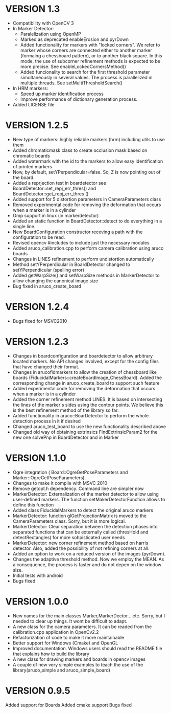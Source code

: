 # VERSION 1.3
  - Compatibility with OpenCV 3
  - In Marker Detector:
      - Paralelization using OpenMP
      - Marked as deprecated enableErosion and pyrDown
      - Added functionality for markers with "locked corners". We refer to marker whose corners are connected
        either to another marker (formaing a chessboard pattern), or to another black  square. In this mode,
        the use of subcorner refinement methods is expected to be more precise. See enableLockedCornersMethod()
      - Added funcionality to search for the first threshold parameter simultaneously in several
        values. The process is parallelized in multiple threads. See setMultiThresholdSearch()
  - In HRM markers:
      - Speed up marker identification process
      - Improve performance of dictionary generation process.
  - Added LICENSE file

# VERSION 1.2.5
  - New type of markers: highly reliable markers (hrm) including utils to use them
  - Added chromaticmask class to create occlusion mask based on chromatic boards
  - Added watermark with the id to the markers to allow easy identification of printed markers
  - Now, by default, setYPerpendicular=false. So, Z is now pointing out of the board.
  - Added a reprjection test in boardetector   see BoardDetector::set_repj_err_thres() and BoardDetector::get_repj_err_thres ()
  - Added support for 5 distortion parameters in CameraParameters class
  - Removed experimental code for removing the deformation that occurs when a marker is in a cylinder
  - Omp support in linux (in markerdetector)
  - Added an static function in BoardDetector::detect to do everything in a single line.
  - New BoardConfiguration constructor receving a path with the configuration to be read.
  - Revised opencv #includes to include just the necessary modules
  - Added aruco_calibration.cpp to perform camera calibration using aruco boards  
  - Changes in LINES refinement to perform undistortion automatically  
  - Method setYPerperdicular in BoardDetector changed to setYPerpendicular (spelling error)
  - Added getWarpSize() and setWarpSize methods in MarkerDetector to allow changing the canonical image size
  - Bug fixed in aruco_create_board

# VERSION 1.2.4
  - Bugs fixed for MSVC2010

# VERSION 1.2.3
  - Changes in boardconfiguration and boardetector to allow arbitrary located markers. No API changes involved, except for the config files that have changed their format.
  - Changes in arucofidmarkers to allow the creation of chessboard like boards  (FiducidalMarkers::createBoardImage_ChessBoard).
Added the corresponding change in aruco_create_board to support such feature
  - Added experimental code for removing the deformation that occurs when a marker is in a cylinder
  - Added the corner refinement method LINES. It is based on intersecting the lines of the marker's sides using the contour points.
    We believe this is the best refinement method of the library so far.
  - Added functionality in aruco::BoarDetector to perform the whole detection process in it if desired
  - Changed aruco_test_board to use the new functionality described above
  - Changed old way of obtaining extrinsics FindExtrinsicParam2 for the new one solvePnp in BoardDetector and in Marker

# VERSION 1.1.0
  - Ogre integration (    Board::OgreGetPoseParameters and Marker::OgreGetPoseParameters).
  - Changes to make it compile with MSVC 2010
  - Remove getopt.h dependency. Command line are simpler now
  - MarkerDetector: Externalization of the marker detector to allow using user-defined markers. The function setMakerDetectorFunction allows to define this function
  - Added class FiducidalMarkers to detect the original aruco markers
  - MarkerDetector: function glGetProjectionMatrix is moved to the CameraParameters class. Sorry, but it is more logical.
  - MarkerDetector: Clear separation between the detection phases into separated functions that can be externally called (thresHold and detectRectangles) for more sohpisticated user needs
  - MarkerDetector: new corner refinement method based on harris detector. Also, added the possibility of not refining corners at all.
  - Added an option to work on a reduced version of the images (pyrDown).
  - Changes the adaptive threshold method. Now we employ the MEAN. As a consequence, the process is faster and do not depen on the window size.
  - Initial tests with android
  - Bugs fixed

# VERSION 1.0.0
  -  New names for the main classes Marker,MarkerDector... etc. Sorry, but I needed to clear up things. It wont be difficult to adapt.
  -  A new class for the camera parameters. It can be readed from the calibration.cpp application in OpenCv2.2
  -  Refactorization of code to make it more maintainable
  -  Better support for Windows (Cmake) and OpenGL
  -  Improved documentation. Windows users should read the README file that explains how to build the library
  -  A new class for drawing markers and boards in opencv images
  -  A couple of new very simple examples to teach the use of the library(aruco_simple and aruco_simple_board)

# VERSION 0.9.5
  Added support for Boards
  Added cmake support
  Bugs fixed
